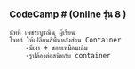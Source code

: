 ### CodeCamp # (Online รุ่น 8 )
    นัทที เพชระบูรณิน ผู้เรียน
    โจทย์ ให้เปลี่ยนสีพื้นหลังส่วน Container
        -มีเงา + ขอบเหมือนเดิม
        -รูปต้องต่อสนิทกับ container